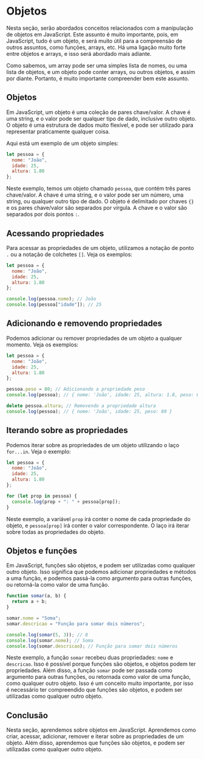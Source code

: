 # Objetos

Nesta seção, serão abordados conceitos relacionados com a manipulação de objetos em JavaScript. Este assunto é muito importante, pois, em JavaScript, tudo é um objeto, e será muito útil para a compreensão de outros assuntos, como funções, arrays, etc. Há uma ligação muito forte entre objetos e arrays, e isso será abordado mais adiante.

Como sabemos, um array pode ser uma simples lista de nomes, ou uma lista de objetos, e um objeto pode conter arrays, ou outros objetos, e assim por diante. Portanto, é muito importante compreender bem este assunto.

## Objetos

Em JavaScript, um objeto é uma coleção de pares chave/valor. A chave é uma string, e o valor pode ser qualquer tipo de dado, inclusive outro objeto. O objeto é uma estrutura de dados muito flexível, e pode ser utilizado para representar praticamente qualquer coisa.

Aqui está um exemplo de um objeto simples:

```javascript
let pessoa = {
  nome: "João",
  idade: 25,
  altura: 1.80
};
```

Neste exemplo, temos um objeto chamado `pessoa`, que contém três pares chave/valor. A chave é uma string, e o valor pode ser um número, uma string, ou qualquer outro tipo de dado. O objeto é delimitado por chaves `{}` e os pares chave/valor são separados por vírgula. A chave e o valor são separados por dois pontos `:`.

## Acessando propriedades

Para acessar as propriedades de um objeto, utilizamos a notação de ponto `.` ou a notação de colchetes `[]`. Veja os exemplos:

```javascript
let pessoa = {
  nome: "João",
  idade: 25,
  altura: 1.80
};

console.log(pessoa.nome); // João
console.log(pessoa["idade"]); // 25
```

## Adicionando e removendo propriedades

Podemos adicionar ou remover propriedades de um objeto a qualquer momento. Veja os exemplos:

```javascript
let pessoa = {
  nome: "João",
  idade: 25,
  altura: 1.80
};

pessoa.peso = 80; // Adicionando a propriedade peso
console.log(pessoa); // { nome: 'João', idade: 25, altura: 1.8, peso: 80 }

delete pessoa.altura; // Removendo a propriedade altura
console.log(pessoa); // { nome: 'João', idade: 25, peso: 80 }
```

## Iterando sobre as propriedades

Podemos iterar sobre as propriedades de um objeto utilizando o laço `for...in`. Veja o exemplo:

```javascript
let pessoa = {
  nome: "João",
  idade: 25,
  altura: 1.80
};

for (let prop in pessoa) {
  console.log(prop + ": " + pessoa[prop]);
}
```

Neste exemplo, a variável `prop` irá conter o nome de cada propriedade do objeto, e `pessoa[prop]` irá conter o valor correspondente. O laço irá iterar sobre todas as propriedades do objeto.

## Objetos e funções

Em JavaScript, funções são objetos, e podem ser utilizadas como qualquer outro objeto. Isso significa que podemos adicionar propriedades e métodos a uma função, e podemos passá-la como argumento para outras funções, ou retorná-la como valor de uma função.

```javascript
function somar(a, b) {
  return a + b;
}

somar.nome = "Soma";
somar.descricao = "Função para somar dois números";

console.log(somar(5, 3)); // 8
console.log(somar.nome); // Soma
console.log(somar.descricao); // Função para somar dois números
```

Neste exemplo, a função `somar` recebeu duas propriedades: `nome` e `descricao`. Isso é possível porque funções são objetos, e objetos podem ter propriedades. Além disso, a função `somar` pode ser passada como argumento para outras funções, ou retornada como valor de uma função, como qualquer outro objeto. Isso é um conceito muito importante, por isso é necessário ter compreendido que funções são objetos, e podem ser utilizadas como qualquer outro objeto.

## Conclusão

Nesta seção, aprendemos sobre objetos em JavaScript. Aprendemos como criar, acessar, adicionar, remover e iterar sobre as propriedades de um objeto. Além disso, aprendemos que funções são objetos, e podem ser utilizadas como qualquer outro objeto.